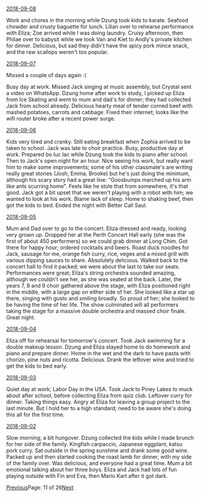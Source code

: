 [2018-09-08](/diary/2018/09/08.md)

Work and chores in the morning while Dzung took kids to karate. Seafood chowder and crusty baguette for lunch. Lilian over to rehearse performance with Eliza; Zoe arrived while I was doing laundry. Cruisy afternoon, then Philae over to babysit while we took Van and Kiet to Andly's private kitchen for dinner. Delicious, but sad they didn't have the spicy pork mince snack, and the raw scallops weren't too popular.

[2018-09-07](/diary/2018/09/07.md)

Missed a couple of days again :(

Busy day at work. Missed Jack singing at music assembly, but Crystal sent a video on WhatsApp. Dzung home after work to study, I picked up Eliza from Ice Skating and went to mum and dad's for dinner; they had collected Jack from school already. Delicious hearty meal of tender corned beef with mashed potatoes, carrots and cabbage. Fixed their internet; looks like the wifi router broke after a recent power surge.

[2018-09-06](/diary/2018/09/06.md)

Kids very tired and cranky. Still eating breakfast when Zophia arrived to be taken to school. Jack was late to choir practice. Busy, productive day at work. Prepared bo luc lac while Dzung took the kids to piano after school. Then to Jack's open night for an hour. Nice seeing his work, but really want him to make some improvements; some of his other classmate's are writing really great stories (Josh, Emma, Brooke) but he's just doing the minimum, although his scary story had a great line: "Goosbumps marched up his arm like ants scurring home". Feels like he stole that from somewhere, it's that good. Jack got a bit upset that we weren't playing with a robot with him; we wanted to look at his work. Blame lack of sleep. Home to shaking beef, then got the kids to bed. Ended the night with Better Call Saul.

[2018-09-05](/diary/2018/09/05.md)

Mum and Dad over to go to the concert. Eliza dressed and ready, looking very grown up. Dropped her at the Perth Concert Hall early (she was the first of about 450 performers) so we could grab dinner at Long Chim. Got there for happy hour; ordered cocktails and beers. Roast duck noodles for Jack, sausage for me, orange fish curry, rice, veges and a mixed grill with various dipping sauces to share. Absolutely delicious. Walked back to the concert hall to find it packed; we were about the last to take our seats. Performances were great; Eliza's string orchestra sounded amazing, although we couldn't see her, as she was seated at the back. Later, the years 7, 8 and 9 choir gathered above the stage, with Eliza positioned right in the middle, with a large gap on either side of her. She looked like a star up there, singing with gusto and smiling broadly. So proud of her; she looked to be having the time of her life. The show culminated will all performers taking the stage for a massive double orchestra and massed choir finale. Great night.

[2018-09-04](/diary/2018/09/04.md)

Eliza off for rehearsal for tomorrow's concert. Took Jack swimming for a double makeup lesson. Dzung and Eliza stayed home to do homework and piano and prepare dinner. Home in the wet and the dark to have pasta with chorizo, pine nuts and ricotta. Delicious. Drank the leftover wine and tried to get the kids to bed early.

[2018-09-03](/diary/2018/09/03.md)

Quiet day at work; Labor Day in the USA. Took Jack to Piney Lakes to muck about after school, before collecting Eliza from quiz club. Leftover curry for dinner. Taking things easy. Angry at Eliza for leaving a group project to the last minute. But I hold her to a high standard; need to be aware she's doing this all for the first time.

[2018-09-02](/diary/2018/09/02.md)

Slow morning; a bit hungover. Dzung collected the kids while I made brunch for her side of the family. Kingfish carpaccio, Japanese eggplant, katsu pork curry. Sat outside in the spring sunshine and drank some good wine. Packed up and then started cooking the roast lamb for dinner, with my side of the family over. Was delicious, and everyone had a great time. Mum a bit emotional talking about her three boys. Eliza and Jack had lots of fun playing outside with Fin and Eva, then Mario Kart after it got dark.

[Previous](/diary/page10)Page: 11 of 26[Next](/diary/page12)